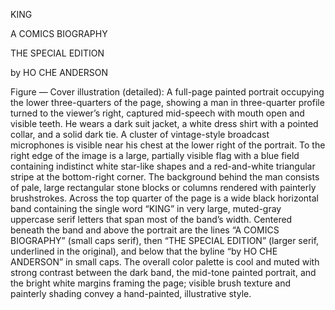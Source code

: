 KING

A COMICS BIOGRAPHY

THE SPECIAL EDITION

by HO CHE ANDERSON

Figure — Cover illustration (detailed): A full-page painted portrait occupying the lower three-quarters of the page, showing a man in three-quarter profile turned to the viewer’s right, captured mid-speech with mouth open and visible teeth. He wears a dark suit jacket, a white dress shirt with a pointed collar, and a solid dark tie. A cluster of vintage-style broadcast microphones is visible near his chest at the lower right of the portrait. To the right edge of the image is a large, partially visible flag with a blue field containing indistinct white star-like shapes and a red-and-white triangular stripe at the bottom-right corner. The background behind the man consists of pale, large rectangular stone blocks or columns rendered with painterly brushstrokes. Across the top quarter of the page is a wide black horizontal band containing the single word “KING” in very large, muted-gray uppercase serif letters that span most of the band’s width. Centered beneath the band and above the portrait are the lines “A COMICS BIOGRAPHY” (small caps serif), then “THE SPECIAL EDITION” (larger serif, underlined in the original), and below that the byline “by HO CHE ANDERSON” in small caps. The overall color palette is cool and muted with strong contrast between the dark band, the mid-tone painted portrait, and the bright white margins framing the page; visible brush texture and painterly shading convey a hand-painted, illustrative style.
